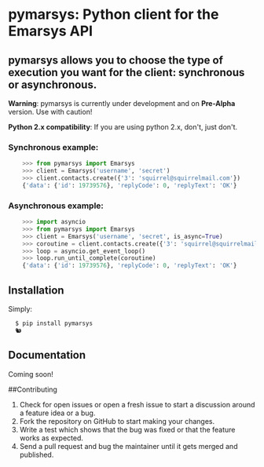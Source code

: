# pymarsys: Python client for the Emarsys API

## pymarsys allows you to choose the type of execution you want for the client: synchronous or asynchronous.

**Warning**: pymarsys is currently under development and on **Pre-Alpha** version. Use with caution!

**Python 2.x compatibility**: If you are using python 2.x, don't, just don't.

### Synchronous example:
```python
    >>> from pymarsys import Emarsys
    >>> client = Emarsys('username', 'secret')
    >>> client.contacts.create({'3': 'squirrel@squirrelmail.com'})
    {'data': {'id': 19739576}, 'replyCode': 0, 'replyText': 'OK'}
```

### Asynchronous example:
```python
    >>> import asyncio
    >>> from pymarsys import Emarsys
    >>> client = Emarsys('username', 'secret', is_async=True)
    >>> coroutine = client.contacts.create({'3': 'squirrel@squirrelmail.com'})
    >>> loop = asyncio.get_event_loop()
    >>> loop.run_until_complete(coroutine)
    {'data': {'id': 19739576}, 'replyCode': 0, 'replyText': 'OK'}
```

## Installation

Simply:
```sh
  $ pip install pymarsys
  🐿
```
## Documentation
Coming soon!

##Contributing

1. Check for open issues or open a fresh issue to start a discussion around a feature idea or a bug.
2. Fork the repository on GitHub to start making your changes.
3. Write a test which shows that the bug was fixed or that the feature works as expected.
4. Send a pull request and bug the maintainer until it gets merged and published.

